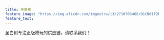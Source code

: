 ```yaml
---
title: 圣白树
feature_image: "https://img.alicdn.com/imgextra/i3/2710706468/O1CN01F2RmHv1xeOUzpwhBI_!!2710706468.jpg"
feature_text:
---
```

圣白树专注正版模玩的供应链，请联系我们！

